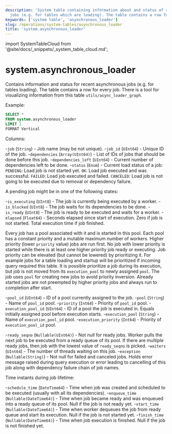 ```yaml
---
description: 'System table containing information about and status of recent asynchronous
  jobs (e.g. for tables which are loading). The table contains a row for every job.'
keywords: ['system table', 'asynchronous_loader']
slug: /operations/system-tables/asynchronous_loader
title: 'system.asynchronous_loader'
---
```


import SystemTableCloud from '@site/docs/_snippets/_system_table_cloud.md';

# system.asynchronous_loader

<SystemTableCloud/>

Contains information and status for recent asynchronous jobs (e.g. for tables loading). The table contains a row for every job. There is a tool for visualizing information from this table `utils/async_loader_graph`.

Example:

```sql
SELECT *
FROM system.asynchronous_loader
LIMIT 1
FORMAT Vertical
```

Columns:

-`job` (`String`) - Job name (may be not unique).
-`job_id` (`UInt64`) - Unique ID of the job.
-`dependencies` (`Array(UInt64)`) - List of IDs of jobs that should be done before this job.
-`dependencies_left` (`UInt64`) - Current number of dependencies left to be done.
-`status` (`Enum`) - Current load status of a job:
    `PENDING`:  Load job is not started yet.
    `OK`: Load job executed and was successful.
    `FAILED`: Load job executed and failed.
    `CANCELED`: Load job is not going to be executed due to removal or dependency failure.

A pending job might be in one of the following states:

-`is_executing` (`UInt8`) - The job is currently being executed by a worker.
-`is_blocked` (`UInt8`) - The job waits for its dependencies to be done.
-`is_ready` (`UInt8`) - The job is ready to be executed and waits for a worker.
-`elapsed` (`Float64`) - Seconds elapsed since start of execution. Zero if job is not started. Total execution time if job finished.

Every job has a pool associated with it and is started in this pool. Each pool has a constant priority and a mutable maximum number of workers. Higher priority (lower `priority` value) jobs are run first. No job with lower priority is started while there is at least one higher priority job ready or executing. Job priority can be elevated (but cannot be lowered) by prioritizing it. For example jobs for a table loading and startup will be prioritized if incoming query required this table. It is possible prioritize a job during its execution, but job is not moved from its `execution_pool` to newly assigned `pool`. The job uses `pool` for creating new jobs to avoid priority inversion. Already started jobs are not preempted by higher priority jobs and always run to completion after start.

-`pool_id` (`UInt64`) - ID of a pool currently assigned to the job.
-`pool` (`String`) - Name of `pool_id` pool.
-`priority` (`Int64`) - Priority of `pool_id` pool.
-`execution_pool_id` (`UInt64`) - ID of a pool the job is executed in. Equals initially assigned pool before execution starts.
-`execution_pool` (`String`) - Name of `execution_pool_id` pool.
-`execution_priority` (`Int64`) - Priority of `execution_pool_id` pool.

-`ready_seqno` (`Nullable(UInt64)`) - Not null for ready jobs. Worker pulls the next job to be executed from a ready queue of its pool. If there are multiple ready jobs, then job with the lowest value of `ready_seqno` is picked.
-`waiters` (`UInt64`) - The number of threads waiting on this job.
-`exception` (`Nullable(String)`) - Not null for failed and canceled jobs. Holds error message raised during query execution or error leading to cancelling of this job along with dependency failure chain of job names.

Time instants during job lifetime:

-`schedule_time` (`DateTime64`) - Time when job was created and scheduled to be executed (usually with all its dependencies).
-`enqueue_time` (`Nullable(DateTime64)`) - Time when job became ready and was enqueued into a ready queue of its pool. Null if the job is not ready yet.
-`start_time` (`Nullable(DateTime64)`) - Time when worker dequeues the job from ready queue and start its execution. Null if the job is not started yet.
-`finish_time` (`Nullable(DateTime64)`) - Time when job execution is finished. Null if the job is not finished yet.
